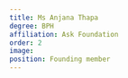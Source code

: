 ```yaml
---
title: Ms Anjana Thapa
degree: BPH
affiliation: Ask Foundation
order: 2
image: 
position: Founding member
---
```


